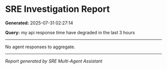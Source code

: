 # SRE Investigation Report

**Generated:** 2025-07-31 02:27:14

**Query:** my api response time have degraded in the last 3 hours

---

No agent responses to aggregate.

---
*Report generated by SRE Multi-Agent Assistant*
